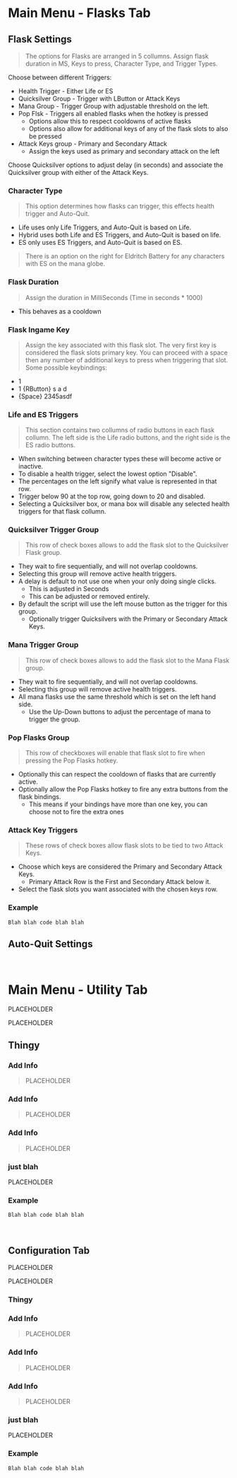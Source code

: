 # Main Menu - Flasks Tab

## Flask Settings

> The options for Flasks are arranged in 5 collumns. Assign flask duration in MS, Keys to press, Character Type, and Trigger Types.

Choose between different Triggers: 
* Health Trigger - Either Life or ES
* Quicksilver Group - Trigger with LButton or Attack Keys
* Mana Group - Trigger Group with adjustable threshold on the left.
* Pop Flsk - Triggers all enabled flasks when the hotkey is pressed
  * Options allow this to respect cooldowns of active flasks
  * Options also allow for additional keys of any of the flask slots to also be pressed
* Attack Keys group - Primary and Secondary Attack
  * Assign the keys used as primary and secondary attack on the left

Choose Quicksilver options to adjust delay (in seconds) and associate the Quicksilver group with either of the Attack Keys.

### Character Type
> This option determines how flasks can trigger, this effects health trigger and Auto-Quit.
* Life uses only Life Triggers, and Auto-Quit is based on Life. 
* Hybrid uses both Life and ES Triggers, and Auto-Quit is based on life. 
* ES only uses ES Triggers, and Auto-Quit is based on ES.

> There is an option on the right for Eldritch Battery for any characters with ES on the mana globe.

### Flask Duration
> Assign the duration in MilliSeconds (Time in seconds * 1000)
* This behaves as a cooldown

### Flask Ingame Key
> Assign the key associated with this flask slot. The very first key is considered the flask slots primary key. You can proceed with a space then any number of additional keys to press when triggering that slot. Some possible keybindings:
* 1
* 1 {RButton} s a d
* {Space} 2345asdf

### Life and ES Triggers

> This section contains two collumns of radio buttons in each flask collumn. The left side is the Life radio buttons, and the right side is the ES radio buttons. 
* When switching between character types these will become active or inactive.
* To disable a health trigger, select the lowest option "Disable".
* The percentages on the left signify what value is represented in that row.
* Trigger below 90 at the top row, going down to 20 and disabled.
* Selecting a Quicksilver box, or mana box will disable any selected health triggers for that flask collumn.

### Quicksilver Trigger Group

> This row of check boxes allows to add the flask slot to the Quicksilver Flask group.
* They wait to fire sequentially, and will not overlap cooldowns.
* Selecting this group will remove active health triggers.
* A delay is default to not use one when your only doing single clicks.
  * This is adjusted in Seconds
  * This can be adjusted or removed entirely.
* By default the script will use the left mouse button as the trigger for this group.
  * Optionally trigger Quicksilvers with the Primary or Secondary Attack Keys.

### Mana Trigger Group

> This row of check boxes allows to add the flask slot to the Mana Flask group.
* They wait to fire sequentially, and will not overlap cooldowns.
* Selecting this group will remove active health triggers.
* All mana flasks use the same threshold which is set on the left hand side.
  * Use the Up-Down buttons to adjust the percentage of mana to trigger the group.

### Pop Flasks Group

> This row of checkboxes will enable that flask slot to fire when pressing the Pop Flasks hotkey.
* Optionally this can respect the cooldown of flasks that are currently active.
* Optionally allow the Pop Flasks hotkey to fire any extra buttons from the flask bindings.
  * This means if your bindings have more than one key, you can choose not to fire the extra ones

### Attack Key Triggers

> These rows of check boxes allow flask slots to be tied to two Attack Keys.
* Choose which keys are considered the Primary and Secondary Attack Keys.
  * Primary Attack Row is the First and Secondary Attack below it.
* Select the flask slots you want associated with the chosen keys row.

### Example

```autohotkey
Blah blah code blah blah
```

## Auto-Quit Settings
 

# Main Menu - Utility Tab

PLACEHOLDER

PLACEHOLDER

## Thingy

### Add Info
> PLACEHOLDER

### Add Info
> PLACEHOLDER

### Add Info
> PLACEHOLDER

### just blah

PLACEHOLDER

### Example

```autohotkey
Blah blah code blah blah
```

 

## Configuration Tab

PLACEHOLDER

PLACEHOLDER

### Thingy

### Add Info
> PLACEHOLDER

### Add Info
> PLACEHOLDER

### Add Info
> PLACEHOLDER

### just blah

PLACEHOLDER

### Example

```autohotkey
Blah blah code blah blah
```

 

